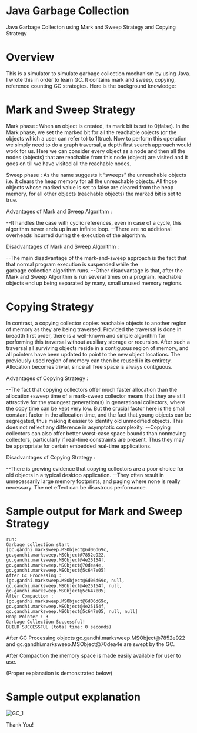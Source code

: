 # Java Garbage Collection
Java Garbage Collecton using Mark and Sweep Strategy and Copying Strategy

# Overview
This is a simulator to simulate garbage collection mechanism by using Java. I wrote this in order to learn GC. It contains mark and sweep, copying, reference counting GC strategies. Here is the background knowledge:

# Mark and Sweep Strategy

Mark phase :
When an object is created, its mark bit is set to 0(false). In the Mark phase, we set the marked bit for all the reachable objects (or the objects which a user can refer to) to 1(true). Now to perform this operation we simply need to do a graph traversal, a depth first search approach would work for us. Here we can consider every object as a node and then all the nodes (objects) that are reachable from this node (object) are visited and it goes on till we have visited all the reachable nodes.

Sweep phase :
As the name suggests it “sweeps” the unreachable objects i.e. it clears the heap memory for all the unreachable objects. All those objects whose marked value is set to false are cleared from the heap memory, for all other objects (reachable objects) the marked bit is set to true.

Advantages of Mark and Sweep Algorithm :

  --It handles the case with cyclic references, even in case of a cycle, this algorithm never ends up in an infinite loop.
  --There are no additional overheads incurred during the execution of the algorithm.

Disadvantages of Mark and Sweep Algorithm :

  --The main disadvantage of the mark-and-sweep approach is the fact that that normal program execution is suspended while the  
    garbage collection algorithm runs.
  --Other disadvantage is that, after the Mark and Sweep Algorithm is run several times on a program, reachable objects end up
    being separated by many, small unused memory regions.

# Copying Strategy

In contrast, a copying collector copies reachable objects to another region of memory as they are being traversed. Provided the traversal is done in breadth first order, there is a well-known and simple algorithm for performing this traversal without auxiliary storage or recursion. After such a traversal all surviving objects reside in a contiguous region of memory, and all pointers have been updated to point to the new object locations. The previously used region of memory can then be reused in its entirety. Allocation becomes trivial, since all free space is always contiguous.

Advantages of Copying Strategy :

  --The fact that copying collectors offer much faster allocation than the allocation+sweep time of a mark-sweep collector means
    that they are still attractive for the youngest generation(s) in generational collectors, where the copy time can be kept 
    very low. But the crucial factor here is the small constant factor in the allocation time, and the fact that young objects 
    can be segregated, thus making it easier to identify old unmodified objects. This does not reflect any difference in 
    asymptotic complexity. 
  --Copying collectors can also offer better worst-case space bounds than nonmoving collectors, particularly if real-time
    constraints are present. Thus they may be appropriate for certain embedded real-time applications.

Disadvantages of Copying Strategy :

  --There is growing evidence that copying collectors are a poor choice for old objects in a typical desktop application. 
  --They often result in unnecessarily large memory footprints, and paging where none is really necessary. The net effect can be
    disastrous performance.

# Sample output for Mark and Sweep Strategy
```
run:
Garbage collection start
[gc.gandhi.marksweep.MSObject@6d06d69c, gc.gandhi.marksweep.MSObject@7852e922, gc.gandhi.marksweep.MSObject@4e25154f, gc.gandhi.marksweep.MSObject@70dea4e, gc.gandhi.marksweep.MSObject@5c647e05]
After GC Processing : 
[gc.gandhi.marksweep.MSObject@6d06d69c, null, gc.gandhi.marksweep.MSObject@4e25154f, null, gc.gandhi.marksweep.MSObject@5c647e05]
After Compaction : 
[gc.gandhi.marksweep.MSObject@6d06d69c, gc.gandhi.marksweep.MSObject@4e25154f, gc.gandhi.marksweep.MSObject@5c647e05, null, null]
Heap Pointer : 3
Garbage Collection Successful!
BUILD SUCCESSFUL (total time: 0 seconds)

```
After GC Processing objects gc.gandhi.marksweep.MSObject@7852e922 and gc.gandhi.marksweep.MSObject@70dea4e are swept by the GC.

After Compaction the memory space is made easily available for user to use.

(Proper explanation is demonstrated below)

# Sample output explanation

![GC_1](https://user-images.githubusercontent.com/48925853/55738361-9c6a5100-5a44-11e9-9404-5fcd76ed85ce.jpg)



Thank You!
